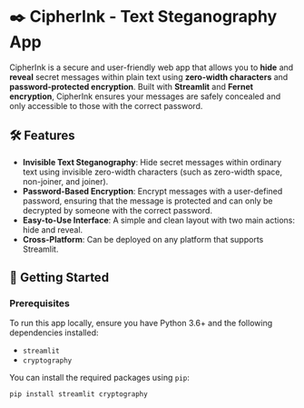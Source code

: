 # ✒️ CipherInk - Text Steganography App

CipherInk is a secure and user-friendly web app that allows you to **hide** and **reveal** secret messages within plain text using **zero-width characters** and **password-protected encryption**. Built with **Streamlit** and **Fernet encryption**, CipherInk ensures your messages are safely concealed and only accessible to those with the correct password.

## 🛠️ Features

- **Invisible Text Steganography**: Hide secret messages within ordinary text using invisible zero-width characters (such as zero-width space, non-joiner, and joiner).
- **Password-Based Encryption**: Encrypt messages with a user-defined password, ensuring that the message is protected and can only be decrypted by someone with the correct password.
- **Easy-to-Use Interface**: A simple and clean layout with two main actions: hide and reveal.
- **Cross-Platform**: Can be deployed on any platform that supports Streamlit.

## 🚀 Getting Started

### Prerequisites

To run this app locally, ensure you have Python 3.6+ and the following dependencies installed:

- `streamlit`
- `cryptography`

You can install the required packages using `pip`:

```bash
pip install streamlit cryptography
